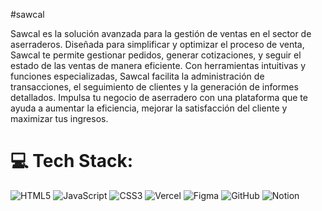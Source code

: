 #sawcal

Sawcal es la solución avanzada para la gestión de ventas en el sector de aserraderos. Diseñada para simplificar y optimizar el proceso de venta, Sawcal te permite gestionar pedidos, generar cotizaciones, y seguir el estado de las ventas de manera eficiente. Con herramientas intuitivas y funciones especializadas, Sawcal facilita la administración de transacciones, el seguimiento de clientes y la generación de informes detallados. Impulsa tu negocio de aserradero con una plataforma que te ayuda a aumentar la eficiencia, mejorar la satisfacción del cliente y maximizar tus ingresos.

# 💻 Tech Stack:
![HTML5](https://img.shields.io/badge/html5-%23E34F26.svg?style=flat&logo=html5&logoColor=white) ![JavaScript](https://img.shields.io/badge/javascript-%23323330.svg?style=flat&logo=javascript&logoColor=%23F7DF1E) ![CSS3](https://img.shields.io/badge/css3-%231572B6.svg?style=flat&logo=css3&logoColor=white) ![Vercel](https://img.shields.io/badge/vercel-%23000000.svg?style=flat&logo=vercel&logoColor=white) ![Figma](https://img.shields.io/badge/figma-%23F24E1E.svg?style=flat&logo=figma&logoColor=white) ![GitHub](https://img.shields.io/badge/github-%23121011.svg?style=flat&logo=github&logoColor=white) ![Notion](https://img.shields.io/badge/Notion-%23000000.svg?style=flat&logo=notion&logoColor=white)
